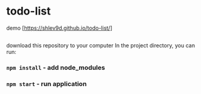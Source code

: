 # todo-list

demo  [https://shlev9d.github.io/todo-list/]

##
download this repository to your computer
In the project directory, you can run:
### `npm install` - add node_modules
### `npm start` - run application

